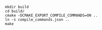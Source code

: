 ```
mkdir build
cd build/
cmake -DCMAKE_EXPORT_COMPILE_COMMANDS=ON ..
ln -s compile_commands.json ..
make
```
```
```
```
```
